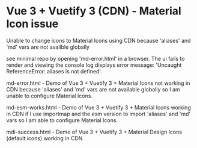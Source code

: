 # Vue 3 + Vuetify 3 (CDN) - Material Icon issue

Unable to change icons to Material Icons using CDN because 'aliases' and 'md' vars are not availble globally

see minimal repo by opening 'md-error.html' in a browser. The ui fails to render and viewing the console log displays error message: 'Uncaught ReferenceError: aliases is not defined'.

md-error.html - Demo of Vue 3 + Vuetify 3 + Material Icons not working in CDN because 'aliases' and 'md' vars are not available globally so I am unable to configure Material Icons.

md-esm-works.html - Demo of Vue 3 + Vuetify 3 + Material Icons working in CDN if I use importmap and the esm version to import 'aliases' and 'md' vars so I am able to configure Material Icons.

mdi-success.html - Demo of Vue 3 + Vuetify 3 + Material Design Icons (default icons) working in CDN
